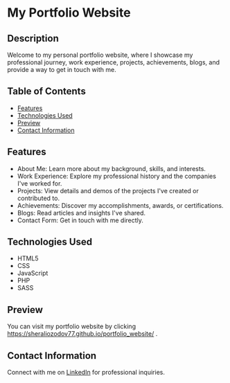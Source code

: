 # My Portfolio Website

## Description
Welcome to my personal portfolio website, where I showcase my professional journey, work experience, projects, achievements, blogs, and provide a way to get in touch with me.

## Table of Contents
- [Features](#features)
- [Technologies Used](#technologies-used)
- [Preview](#preview)
- [Contact Information](#contact-information)

## Features
- About Me: Learn more about my background, skills, and interests.
- Work Experience: Explore my professional history and the companies I've worked for.
- Projects: View details and demos of the projects I've created or contributed to.
- Achievements: Discover my accomplishments, awards, or certifications.
- Blogs: Read articles and insights I've shared.
- Contact Form: Get in touch with me directly.

## Technologies Used
- HTML5
- CSS
- JavaScript
- PHP
- SASS

## Preview
You can visit my portfolio website by clicking https://sheraliozodov77.github.io/portfolio_website/ .

## Contact Information
Connect with me on [LinkedIn](www.linkedin.com/in/sheraliozodov) for professional inquiries.